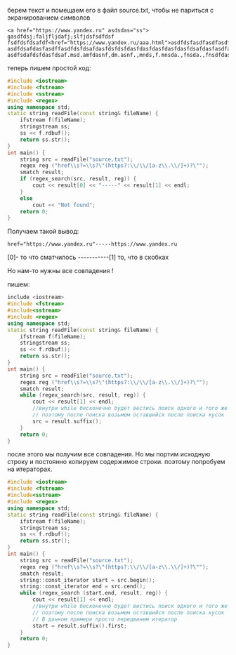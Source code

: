 берем текст и помещаем его в файл source.txt, чтобы не париться с экранированием символов
```text
<a href="https://www.yandex.ru" asdsdas="ss"> gasdfdsj;faljfljdafj;slfjdsfsdfdsf 
fsdfdsfdsafdf<href="https://www.yandex.ru/aaa.html">asdfdsfasdfasdfasdfdsfaf
asdfdsafdasfasdffasdfdsfdsafdasfdsfdsfdasfdasfdasfdasfdasfdsafdasfasdfasdsf
asdfsdafdsfdasfdsaf.msd.amfdasnf,dm.asnf.,mnds,f.mnsda.,fnsda.,fnsdfdasfadsfdsfaf
```
теперь пишем простой код:
```c++
#include <iostream>
#include <fstream>
#include <sstream>
#include <regex>
using namespace std;
static string readFile(const string& fileName) {
	ifstream f(fileName);
	stringstream ss;
	ss << f.rdbuf();
	return ss.str();
}
int main() {
	string src = readFile("source.txt");
	regex reg ("href\\s?=\\s?\"(https?:\\/\\/[a-z\\.\\/]+)?\"");
	smatch result;
	if (regex_search(src, result, reg)) {
		cout << result[0] << "-----" << result[1] << endl;
	}
	else 
		cout << "Not found";
	return 0;
}
```
Получаем такой вывод:
```text
href="https://www.yandex.ru"-----https://www.yandex.ru
```
[0]- то что сматчилось  -----------[1] то, что в скобках

Но нам-то нужны все совпадения !

пишем:
```c++
include <iostream>
#include <fstream>
#include<sstream>
#include <regex>
using namespace std;
static string readFile(const string& fileName) {
	ifstream f(fileName);
	stringstream ss;
	ss << f.rdbuf();
	return ss.str();
}
int main() {
	string src = readFile("source.txt");
	regex reg ("href\\s?=\\s?\"(https?:\\/\\/[a-z\\.\\/]+)?\"");
	smatch result;
	while (regex_search(src, result, reg)) {
		cout << result[1] << endl;
		//внутри while бесконечно будет вестись поиск одного и того же фрагмента.
		// поэтому после поиска возьмем оставшийся после поиска кусок
		src = result.suffix();
	}
	return 0;
}
```
после этого мы получим все совпадения.
Но мы портим исходную строку и постоянно копируем содержимое строки.
поэтому попробуем на итераторах.

```c++
#include <iostream>
#include <fstream>
#include<sstream>
#include <regex>
using namespace std;
static string readFile(const string& fileName) {
	ifstream f(fileName);
	stringstream ss;
	ss << f.rdbuf();
	return ss.str();
}
int main() {
	string src = readFile("source.txt");
	regex reg ("href\\s?=\\s?\"(https?:\\/\\/[a-z\\.\\/]+)?\"");
	smatch result;
	string::const_iterator start = src.begin();
	string::const_iterator end = src.cend();
	while (regex_search (start,end, result, reg)) {
		cout << result[1] << endl;
		//внутри while бесконечно будет вестись поиск одного и того же фрагмента.
		// поэтому после поиска возьмем оставшийся после поиска кусок
		// В данном примере просто передвинем итератор
		start = result.suffix().first;
	}
	return 0;
}
```

